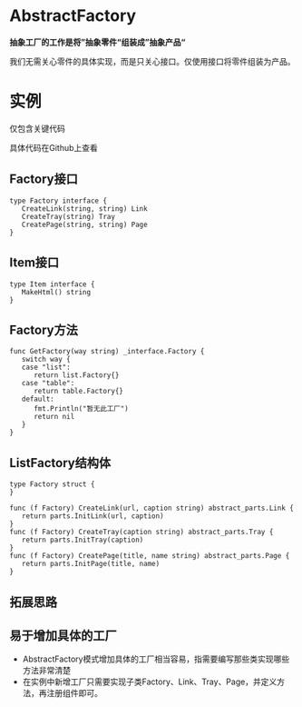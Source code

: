 # AbstractFactory

**抽象工厂的工作是将”抽象零件“组装成”抽象产品“**

我们无需关心零件的具体实现，而是只关心接口。仅使用接口将零件组装为产品。

# 实例

仅包含关键代码

具体代码在Github上查看

## Factory接口

```golang
type Factory interface {
   CreateLink(string, string) Link
   CreateTray(string) Tray
   CreatePage(string, string) Page
}
```

## Item接口

```golang
type Item interface {
   MakeHtml() string
}
```

##  Factory方法

```golang
func GetFactory(way string) _interface.Factory {
   switch way {
   case "list":
      return list.Factory{}
   case "table":
      return table.Factory{}
   default:
      fmt.Println("暂无此工厂")
      return nil
   }
}
```

## ListFactory结构体

```golang
type Factory struct {
}

func (f Factory) CreateLink(url, caption string) abstract_parts.Link {
   return parts.InitLink(url, caption)
}
func (f Factory) CreateTray(caption string) abstract_parts.Tray {
   return parts.InitTray(caption)
}
func (f Factory) CreatePage(title, name string) abstract_parts.Page {
   return parts.InitPage(title, name)
}
```

## 拓展思路

## 易于增加具体的工厂

* AbstractFactory模式增加具体的工厂相当容易，指需要编写那些类实现哪些方法非常清楚
* 在实例中新增工厂只需要实现子类Factory、Link、Tray、Page，并定义方法，再注册组件即可。

